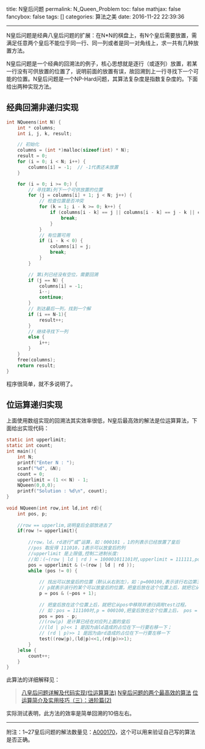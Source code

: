 title: N皇后问题
permalink: N_Queen_Problem
toc: false
mathjax: false
fancybox: false
tags: []
categories: 算法之美
date: 2016-11-22 22:39:36

---

N皇后问题是经典八皇后问题的扩展：在N*N的棋盘上，有N个皇后需要放置，需满足任意两个皇后不能位于同一行、同一列或者是同一对角线上，求一共有几种放置方法。

<!--more-->

N皇后问题是一个经典的回溯法的例子，核心思想就是逐行（或逐列）放置，若某一行没有可供放置的位置了，说明前面的放置有误，故回溯到上一行寻找下一个可能的位置。N皇后问题是一个NP-Hard问题，其算法复杂度是指数复杂度的。下面给出两种实现方法。

## 经典回溯非递归实现

``` C
int NQueens(int N) {
    int * columns;
    int i, j, k, result;

    // 初始化
    columns = (int *)malloc(sizeof(int) * N);
    result = 0;
    for (i = 0; i < N; i++) {
        columns[i] = -1;  // -1代表还未放置
    }

    for (i = 0; i >= 0;) {
        // 寻找第i列下一个可供放置的位置
        for (j = columns[i] + 1; j < N; j++) {
            // 检查位置是否冲突
            for (k = 1; i - k >= 0; k++) {
                if (columns[i - k] == j || columns[i - k] == j - k || columns[i - k] == j + k) {
                    break;
                }
            }
            // 有位置可用
            if (i - k < 0) {
                columns[i] = j;
                break;
            }        
        }

        // 第i列已经没有空位，需要回溯
        if (j == N) {
            columns[i] = -1;
            i--;
            continue;
        }
        // 到达最后一列，找到一个解
        if (i == N-1){
            result++;
        }
        // 继续寻找下一列
        else {
            i++;
        }
    }
    free(columns);
    return result;
}
```

程序很简单，就不多说明了。

## 位运算递归实现
上面使用数组实现的回溯法其实效率很低，N皇后最高效的解法是位运算算法，下面给出实现代码：

``` C
static int upperlimit;
static int count;
int main(){
    int N;
    printf("Enter N : ");
    scanf("%d", &N);
    count = 0;
    upperlimit = (1 << N) - 1;
    NQueen(0,0,0);
    printf("Solution : %d\n", count);
}
 
void NQueen(int row,int ld,int rd){
    int pos, p;
     
    //row == upperlim,说明皇后全部放进去了 
    if(row != upperlimit){
         
        //row，ld，rd进行“或”运算，如：000101 ，1的列表示已经放置了皇后
        //pos 取反得 111010，1表示可以放皇后的列  
        //upperlimit 是上限值,控制二进制长度:
        //如：(~(row | ld | rd ) = 100001011101时,upperlimit = 111111,pos= 011101 
        pos = upperlimit & (~(row | ld | rd ));  
        while (pos != 0) {
             
            // 找出可以放皇后的位置（默认从右到左），如：p=000100,表示该行右边第三个位置可以放皇后。
            // p就表示该行的某个可以放皇后的位置，把皇后放在这个位置上后，就把它从pos中移除并递归调用test过程。
            p = pos & (~pos + 1);  
             
            // 把皇后放在这个位置上后，就把它从pos中移除并递归调用test过程。
            // 如：pos = 111100时,p = 000100,把皇后放在这个位置上后， pos = pos - p, pos=111000
            pos = pos - p;  
            //(row|p) 是计算已经在对应列上面的皇后
            //(ld | p)<< 1 是因为由ld造成的占位在下一行要右移一下；
            // (rd | p)>> 1 是因为由rd造成的占位在下一行要左移一下
            test((row|p),(ld|p)<<1,(rd|p)>>1);
        }
    }else {
        count++;
    }
}
```

此算法的详细解释见：

> [八皇后问题详解及代码实现(位运算算法)](https://my.oschina.net/CodingMen/blog/715983)
> [N皇后问题的两个最高效的算法](http://blog.csdn.net/hackbuteer1/article/details/6657109)
> [位运算简介及实用技巧（三）：进阶篇(2)](http://www.matrix67.com/blog/archives/266)

实际测试表明，此方法的效率是简单回溯的10倍左右。

----------

附注：1~27皇后问题的解法数量见：[A000170](https://oeis.org/A000170/list)，这个可以用来验证自己写的算法是否正确。
